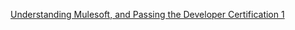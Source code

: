 [Understanding Mulesoft, and Passing the Developer Certification 1](https://github.com/ialameh/mulesoft/blob/main/MuleSoft%20and%20Dev%20Cert%201.md)
